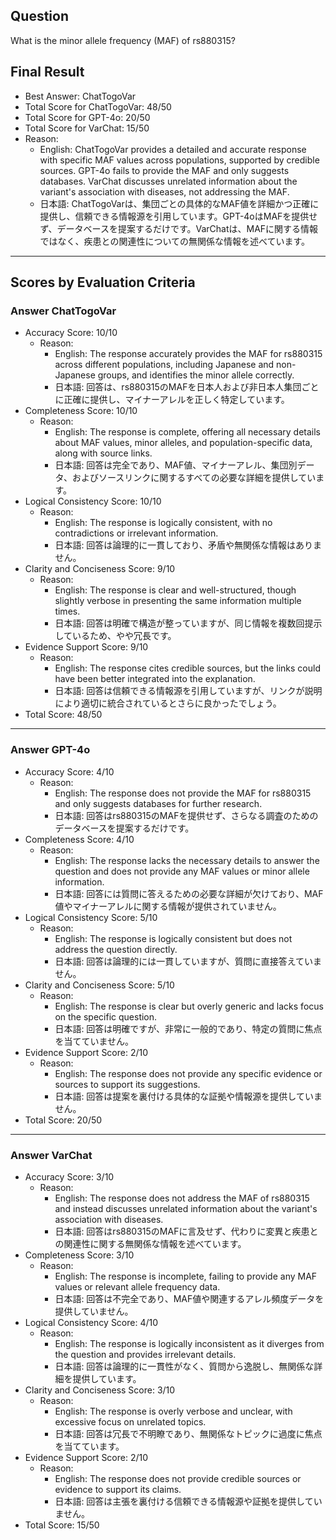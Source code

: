 ## Question

What is the minor allele frequency (MAF) of rs880315?

## Final Result

- Best Answer: ChatTogoVar
- Total Score for ChatTogoVar: 48/50
- Total Score for GPT-4o: 20/50
- Total Score for VarChat: 15/50
- Reason:
  - English: ChatTogoVar provides a detailed and accurate response with specific MAF values across populations, supported by credible sources. GPT-4o fails to provide the MAF and only suggests databases. VarChat discusses unrelated information about the variant's association with diseases, not addressing the MAF.
  - 日本語: ChatTogoVarは、集団ごとの具体的なMAF値を詳細かつ正確に提供し、信頼できる情報源を引用しています。GPT-4oはMAFを提供せず、データベースを提案するだけです。VarChatは、MAFに関する情報ではなく、疾患との関連性についての無関係な情報を述べています。

---

## Scores by Evaluation Criteria

### Answer ChatTogoVar
- Accuracy Score: 10/10
  - Reason: 
    - English: The response accurately provides the MAF for rs880315 across different populations, including Japanese and non-Japanese groups, and identifies the minor allele correctly.
    - 日本語: 回答は、rs880315のMAFを日本人および非日本人集団ごとに正確に提供し、マイナーアレルを正しく特定しています。
- Completeness Score: 10/10
  - Reason: 
    - English: The response is complete, offering all necessary details about MAF values, minor alleles, and population-specific data, along with source links.
    - 日本語: 回答は完全であり、MAF値、マイナーアレル、集団別データ、およびソースリンクに関するすべての必要な詳細を提供しています。
- Logical Consistency Score: 10/10
  - Reason: 
    - English: The response is logically consistent, with no contradictions or irrelevant information.
    - 日本語: 回答は論理的に一貫しており、矛盾や無関係な情報はありません。
- Clarity and Conciseness Score: 9/10
  - Reason: 
    - English: The response is clear and well-structured, though slightly verbose in presenting the same information multiple times.
    - 日本語: 回答は明確で構造が整っていますが、同じ情報を複数回提示しているため、やや冗長です。
- Evidence Support Score: 9/10
  - Reason: 
    - English: The response cites credible sources, but the links could have been better integrated into the explanation.
    - 日本語: 回答は信頼できる情報源を引用していますが、リンクが説明により適切に統合されているとさらに良かったでしょう。
- Total Score: 48/50

---

### Answer GPT-4o
- Accuracy Score: 4/10
  - Reason: 
    - English: The response does not provide the MAF for rs880315 and only suggests databases for further research.
    - 日本語: 回答はrs880315のMAFを提供せず、さらなる調査のためのデータベースを提案するだけです。
- Completeness Score: 4/10
  - Reason: 
    - English: The response lacks the necessary details to answer the question and does not provide any MAF values or minor allele information.
    - 日本語: 回答には質問に答えるための必要な詳細が欠けており、MAF値やマイナーアレルに関する情報が提供されていません。
- Logical Consistency Score: 5/10
  - Reason: 
    - English: The response is logically consistent but does not address the question directly.
    - 日本語: 回答は論理的には一貫していますが、質問に直接答えていません。
- Clarity and Conciseness Score: 5/10
  - Reason: 
    - English: The response is clear but overly generic and lacks focus on the specific question.
    - 日本語: 回答は明確ですが、非常に一般的であり、特定の質問に焦点を当てていません。
- Evidence Support Score: 2/10
  - Reason: 
    - English: The response does not provide any specific evidence or sources to support its suggestions.
    - 日本語: 回答は提案を裏付ける具体的な証拠や情報源を提供していません。
- Total Score: 20/50

---

### Answer VarChat
- Accuracy Score: 3/10
  - Reason: 
    - English: The response does not address the MAF of rs880315 and instead discusses unrelated information about the variant's association with diseases.
    - 日本語: 回答はrs880315のMAFに言及せず、代わりに変異と疾患との関連性に関する無関係な情報を述べています。
- Completeness Score: 3/10
  - Reason: 
    - English: The response is incomplete, failing to provide any MAF values or relevant allele frequency data.
    - 日本語: 回答は不完全であり、MAF値や関連するアレル頻度データを提供していません。
- Logical Consistency Score: 4/10
  - Reason: 
    - English: The response is logically inconsistent as it diverges from the question and provides irrelevant details.
    - 日本語: 回答は論理的に一貫性がなく、質問から逸脱し、無関係な詳細を提供しています。
- Clarity and Conciseness Score: 3/10
  - Reason: 
    - English: The response is overly verbose and unclear, with excessive focus on unrelated topics.
    - 日本語: 回答は冗長で不明瞭であり、無関係なトピックに過度に焦点を当てています。
- Evidence Support Score: 2/10
  - Reason: 
    - English: The response does not provide credible sources or evidence to support its claims.
    - 日本語: 回答は主張を裏付ける信頼できる情報源や証拠を提供していません。
- Total Score: 15/50